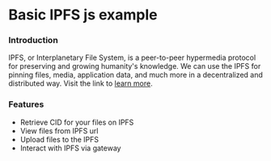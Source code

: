 <h1>Basic IPFS js example </h1>

<h3>Introduction</h3>

<p>IPFS, or Interplanetary File System, is a peer-to-peer hypermedia protocol for preserving and growing humanity's knowledge.
We can use the IPFS for pinning files, media, application data, and much more in a decentralized and distributed way. 
Visit the link to <a href="https://ipfs.io/">learn more</a>.</p>

<h3> Features </h3>
<ul>
 <li>Retrieve CID for your files on IPFS</li>
 <li>View files from IPFS url</li>
 <li>Upload files to the IPFS</li>
 <li>Interact with IPFS via gateway</li>
</ul>